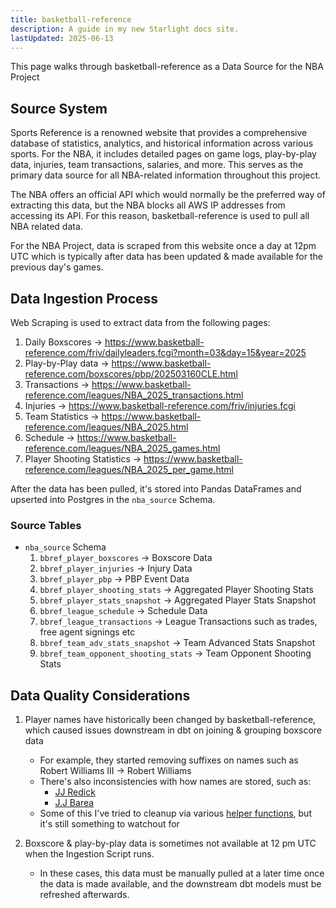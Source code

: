 ```yaml
---
title: basketball-reference
description: A guide in my new Starlight docs site.
lastUpdated: 2025-06-13
---
```


This page walks through basketball-reference as a Data Source for the NBA Project

## Source System

Sports Reference is a renowned website that provides a comprehensive database of statistics, analytics, and historical information across various sports. For the NBA, it includes detailed pages on game logs, play-by-play data, injuries, team transactions, salaries, and more. This serves as the primary data source for all NBA-related information throughout this project.

The NBA offers an official API which would normally be the preferred way of extracting this data, but the NBA blocks all AWS IP addresses from accessing its API. For this reason, basketball-reference is used to pull all NBA related data.

For the NBA Project, data is scraped from this website once a day at 12pm UTC which is typically after data has been updated & made available for the previous day's games.

## Data Ingestion Process

Web Scraping is used to extract data from the following pages:

1. Daily Boxscores -> https://www.basketball-reference.com/friv/dailyleaders.fcgi?month=03&day=15&year=2025
2. Play-by-Play data -> https://www.basketball-reference.com/boxscores/pbp/202503160CLE.html
3. Transactions -> https://www.basketball-reference.com/leagues/NBA_2025_transactions.html
4. Injuries -> https://www.basketball-reference.com/friv/injuries.fcgi
5. Team Statistics -> https://www.basketball-reference.com/leagues/NBA_2025.html
6. Schedule -> https://www.basketball-reference.com/leagues/NBA_2025_games.html
7. Player Shooting Statistics -> https://www.basketball-reference.com/leagues/NBA_2025_per_game.html

After the data has been pulled, it's stored into Pandas DataFrames and upserted into Postgres in the `nba_source` Schema.

### Source Tables

- `nba_source` Schema
   1. `bbref_player_boxscores` -> Boxscore Data
   2. `bbref_player_injuries` -> Injury Data
   3. `bbref_player_pbp` -> PBP Event Data
   4. `bbref_player_shooting_stats` -> Aggregated Player Shooting Stats
   5. `bbref_player_stats_snapshot` -> Aggregated Player Stats Snapshot
   6. `bbref_league_schedule` -> Schedule Data
   7. `bbref_league_transactions` -> League Transactions such as trades, free agent signings etc
   8. `bbref_team_adv_stats_snapshot` -> Team Advanced Stats Snapshot
   9. `bbref_team_opponent_shooting_stats` -> Team Opponent Shooting Stats

## Data Quality Considerations

1. Player names have historically been changed by basketball-reference, which caused issues downstream in dbt on joining & grouping boxscore data

    - For example, they started removing suffixes on names such as Robert Williams III -> Robert Williams
    - There's also inconsistencies with how names are stored, such as:
        - [JJ Redick](https://www.basketball-reference.com/players/r/redicjj01.html)
        - [J.J Barea](https://www.basketball-reference.com/players/b/bareajo01.html)
    - Some of this I've tried to cleanup via various [helper functions](https://github.com/jyablonski/nba_elt_ingestion/blob/master/src/utils.py#L167), but it's still something to watchout for

2. Boxscore & play-by-play data is sometimes not available at 12 pm UTC when the Ingestion Script runs.

    - In these cases, this data must be manually pulled at a later time once the data is made available, and the downstream dbt models must be refreshed afterwards.